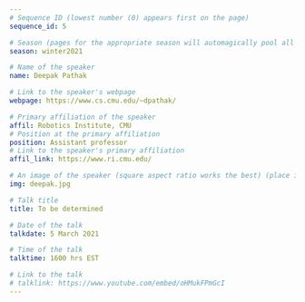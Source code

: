 ```yaml
---
# Sequence ID (lowest number (0) appears first on the page)
sequence_id: 5

# Season (pages for the appropriate season will automagically pool all speakers that gave a talk in the season)
season: winter2021

# Name of the speaker
name: Deepak Pathak

# Link to the speaker's webpage
webpage: https://www.cs.cmu.edu/~dpathak/

# Primary affiliation of the speaker
affil: Robotics Institute, CMU
# Position at the primary affiliation
position: Assistant professor
# Link to the speaker's primary affiliation
affil_link: https://www.ri.cmu.edu/

# An image of the speaker (square aspect ratio works the best) (place in the `assets/img/speakers` directory)
img: deepak.jpg

# Talk title
title: To be determined

# Date of the talk
talkdate: 5 March 2021

# Time of the talk
talktime: 1600 hrs EST

# Link to the talk
# talklink: https://www.youtube.com/embed/oHMukFPmGcI
---
```


<!-- Whatever you write below will be disregarded -->
